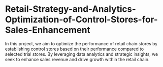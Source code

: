 # Retail-Strategy-and-Analytics-Optimization-of-Control-Stores-for-Sales-Enhancement
In this project, we aim to optimize the performance of retail chain stores by establishing control stores based on their performance compared to selected trial stores. By leveraging data analytics and strategic insights, we seek to enhance sales revenue and drive growth within the retail chain.
